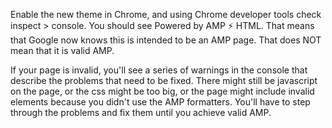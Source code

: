 Enable the new theme in Chrome, and using Chrome developer tools check inspect > console. You should see Powered by AMP ⚡ HTML. That means that Google now knows this is intended to be an AMP page. That does NOT mean that it is valid AMP.

If your page is invalid, you'll see a series of warnings in the console that describe the problems that need to be fixed. There might still be javascript on the page, or the css might be too big, or the page might include invalid elements because you didn't use the AMP formatters. You'll have to step through the problems and fix them until you achieve valid AMP.